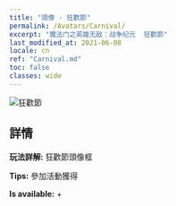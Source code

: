 ```yaml
---
title: "頭像 - 狂歡節"
permalink: /Avatars/Carnival/
excerpt: "魔法门之英雄无敌：战争纪元  狂歡節"
last_modified_at: 2021-06-08
locale: cn
ref: "Carnival.md"
toc: false
classes: wide
---
```

 ![狂歡節](/images/a/avatarFrame_95.png)

## 詳情

 **玩法詳解:** 狂歡節頭像框 

 **Tips:** 參加活動獲得 

 **Is available:**  + 

